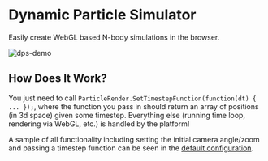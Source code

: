 # Dynamic Particle Simulator
Easily create WebGL based N-body simulations in the browser.

![dps-demo](https://user-images.githubusercontent.com/6633831/169607605-40e1c4d3-82df-4975-bbb8-fd2eec910191.gif)
## How Does It Work?
You just need to call `ParticleRender.SetTimestepFunction(function(dt) { ... });`, where the function you pass in should return an array of positions (in 3d space) given some timestep. Everything else (running time loop, rendering via WebGL, etc.) is handled by the platform!

A sample of all functionality including setting the initial camera angle/zoom and passing a timestep function can be seen in the <a href="https://cppshane.github.io/Dynamic-Particle-Simulator">default configuration</a>.
